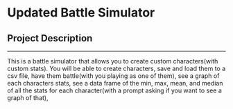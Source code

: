 # Updated Battle Simulator

## Project Description
---
This is a battle simulator that allows you to create custom characters(with custom stats). You will be able to create characters, save and load them to a csv file, have them battle(with you playing as one of them), see a graph of each characters stats, see a data frame of the min, max, mean, and median of all the stats for each character(with a prompt asking if you want to see a graph of that),
